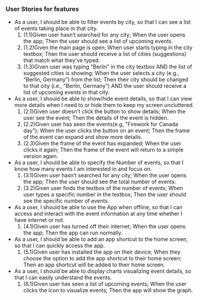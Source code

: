 ### User Stories for features
* As a user, I should be able to filter events by city, so that I can see a list of events taking place in that city.
  1. (1.1)Given user hasn’t searched for any city; When the user opens the app; Then the user should see a list of upcoming events.
  2. (1.2)Given the main page is open; When user starts typing in the city textbox; Then the user should receive a list of cities (suggestions) that match what they’ve typed.
  3. (1.3)Given user was typing “Berlin” in the city textbox AND the list of suggested cities is showing; When the user selects a city (e.g., “Berlin, Germany”) from the list; Then their city should be changed to that city (i.e., “Berlin, Germany”) AND the user should receive a list of upcoming events in that city.
* As a user, I should be able to show/hide event details, so that I can view more details when I need to or hide them to keep my screen uncluttered.
  1. (2.1)Given user doesn't click the button to show details; When the user see the event; Then the details of the event is hidden.
  2. (2.2)Given user has seen the events(e.g, "Firework for Canada day"); When the user clicks the button on an event; Then the frame of the event can expand and show more details.
  3. (2.3)Given the frame of the event has expanded; When the user clicks it again; Then the frame of the event will return to a simple version again.
* As a user, I should be able to specify the Number of events, so that I know how many events I am interested in and focus on.
  1. (3.1)Given user hasn’t searched for any city; When the user opens the app; Then the user should see the total number of events.
  2. (3.2)Given user finds the textbox of the number of events; When user types a specific number in the textbox; Then the user should see the specific number of events.
* As a user, I should be able to use the App when offline, so that I can access and interact with the event information at any time whether I have internet or not.
  1. (4.1)Given user has turned off their internet; When the user opens the app; Then the app can run normally.
* As a user, I should be able to add an app shortcut to the home screen, so that I can quickly access the app.
  1. (5.1)Given user has installed the app on their device; When they choose the option to add the app shortcut to their home screen; Then an app shortcut will be added to their home screen.
* As a user, I should be able to display charts visualizing event details, so that I can easily understand the events.
  1. (6.1)Given user has seen a list of upcoming events; When the user clicks the icon to visualize events; Then the app will show the graph.
